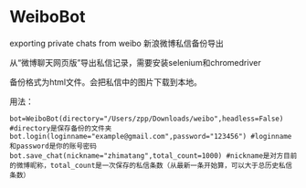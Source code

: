 # WeiboBot
exporting private chats from weibo 新浪微博私信备份导出

从“微博聊天网页版”导出私信记录，需要安装selenium和chromedriver

备份格式为html文件。会把私信中的图片下载到本地。

用法：
```
bot=WeiboBot(directory="/Users/zpp/Downloads/weibo",headless=False) #directory是保存备份的文件夹
bot.login(loginname="example@gmail.com",password="123456") #loginname和password是你的账号密码
bot.save_chat(nickname="zhimatang",total_count=1000) #nickname是对方目前的微博昵称，total_count是一次保存的私信条数（从最新一条开始算，可以大于总历史私信条数）
```
